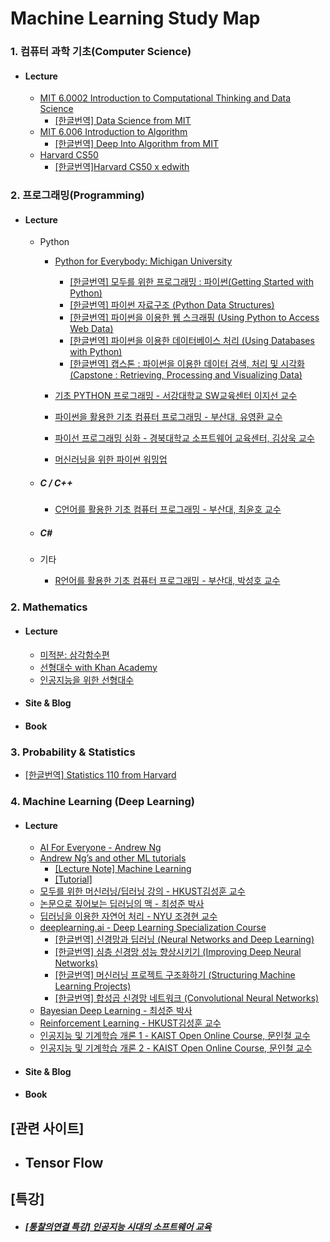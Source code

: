 # Machine Learning Study Map

### 1. 컴퓨터 과학 기초(Computer Science)

- #### **Lecture**

  - [MIT 6.0002 Introduction to Computational Thinking and Data Science](https://ocw.mit.edu/courses/electrical-engineering-and-computer-science/6-0002-introduction-to-computational-thinking-and-data-science-fall-2016/)
    - [[한글번역] Data Science from MIT](https://www.edwith.org/datascience)
  - [MIT 6.006 Introduction to Algorithm](https://ocw.mit.edu/courses/electrical-engineering-and-computer-science/6-006-introduction-to-algorithms-fall-2011/)
    - [[한글번역] Deep Into Algorithm from MIT](https://www.edwith.org/introalgorithm)
  - [Harvard CS50](https://online-learning.harvard.edu/course/cs50-introduction-computer-science)
    - [[한글번역]Harvard CS50 x edwith](https://www.edwith.org/cs50)

### 2. 프로그래밍(Programming)

- #### **Lecture**

  - Python

    - [Python for Everybody: Michigan University](https://www.py4e.com)
      - [[한글번역] 모두를 위한 프로그래밍 : 파이썬(Getting Started with Python)](https://www.edwith.org/pythonforeverybody) 
      - [[한글번역] 파이썬 자료구조 (Python Data Structures)](https://www.edwith.org/python-data)
      - [[한글번역] 파이썬을 이용한 웹 스크래핑 (Using Python to Access Web Data)](https://www.edwith.org/python-network-data)
      - [[한글번역] 파이썬을 이용한 데이터베이스 처리 (Using Databases with Python)](https://www.edwith.org/python-databases)
      - [[한글번역] 캡스톤 : 파이썬을 이용한 데이터 검색, 처리 및 시각화 (Capstone : Retrieving, Processing and Visualizing Data)](https://www.edwith.org/python-capston)

    - [기초 PYTHON 프로그래밍 - 서강대학교 SW교육센터 이지선 교수](https://www.edwith.org/sogang_python)

    - [파이썬을 활용한 기초 컴퓨터 프로그래밍 - 부산대, 유영환 교수](https://www.edwith.org/pnu-basicpython)

    - [파이선 프로그래밍 심화 - 경북대학교 소프트웨어 교육센터, 김상욱 교수](https://www.edwith.org/knuswedu-python)

    - [머신러닝을 위한 파이썬 워밍업](https://www.edwith.org/aipython)

  - ##### C / C++

    - [C언어를 활용한 기초 컴퓨터 프로그래밍 - 부산대, 최윤호 교수](https://www.edwith.org/pnu-basicc)

  - ##### C#

  - 기타

    - [R언어를 활용한 기초 컴퓨터 프로그래밍 - 부산대, 박성호 교수](https://www.edwith.org/pnu-basicr)

### 2. Mathematics

- #### **Lecture**

  - [미적분: 삼각함수편](https://www.edwith.org/sutudy2)
  - [선형대수 with Khan Academy](https://www.edwith.org/linear-algebra)
  - [인공지능을 위한 선형대수](https://www.edwith.org/linearalgebra4ai)

- #### **Site & Blog**

- #### **Book**

### 3. Probability & Statistics

- [[한글번역] Statistics 110 from Harvard](https://www.edwith.org/harvardprobability)



### 4. Machine Learning (Deep Learning)

- #### **Lecture**

  - [AI For Everyone - Andrew Ng](https://www.coursera.org/learn/ai-for-everyone/)
  - [Andrew Ng’s and other ML tutorials](https://www.coursera.org/learn/machine-learning)
    - [[Lecture Note] Machine Learning](http://www.holehouse.org/mlclass/)
    - [[Tutorial]](http://deeplearning.stanford.edu/tutorial/)
  - [모두를 위한 머신러닝/딥러닝 강의 - HKUST김성훈 교수](https://hunkim.github.io/ml/)
  - [논문으로 짚어보는 딥러닝의 맥 - 최성준 박사](https://www.edwith.org/deeplearningchoi)
  - [딥러닝을 이용한 자연어 처리 - NYU 조경현 교수](https://www.edwith.org/deepnlp)
  - [deeplearning.ai - Deep Learning Specialization Course](https://www.deeplearning.ai/deep-learning-specialization/)
    - [[한글번역] 신경망과 딥러닝 (Neural Networks and Deep Learning)](https://www.edwith.org/deeplearningai1)
    - [[한글번역] 심층 신경망 성능 향상시키기 (Improving Deep Neural Networks)](https://www.edwith.org/deeplearningai2)
    - [[한글번역] 머신러닝 프로젝트 구조화하기 (Structuring Machine Learning Projects)](https://www.edwith.org/deeplearningai3)
    - [[한글번역] 합성곱 신경망 네트워크 (Convolutional Neural Networks)](https://www.edwith.org/deeplearningai4)
  - [Bayesian Deep Learning - 최성준 박사](https://www.edwith.org/bayesiandeeplearning)
  - [Reinforcement Learning - HKUST김성훈 교수](https://www.edwith.org/others27)
  - [인공지능 및 기계학습 개론 1 - KAIST Open Online Course, 문인철 교수](https://www.edwith.org/machinelearning1_17)
  - [인공지능 및 기계학습 개론 2 - KAIST Open Online Course, 문인철 교수](https://www.edwith.org/machinelearning2__17)

- #### **Site & Blog**

- #### **Book**

## [관련 사이트]

- Tensor Flow
  - 



## [특강]

- ##### [[통찰의연결 특강] 인공지능 시대의 소프트웨어 교육](https://www.edwith.org/connectedinsights/home)